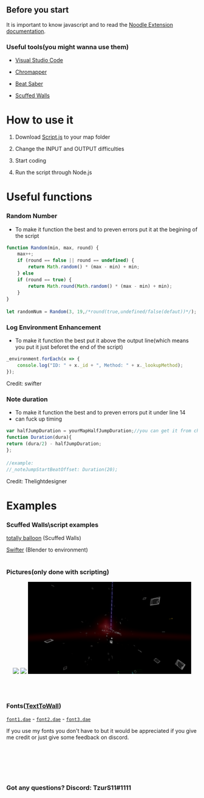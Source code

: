 ## Before you start
 It is important to know javascript and to read the [Noodle Extension documentation](https://github.com/Aeroluna/Heck/wiki).

### Useful tools(you might wanna use them)
- [Visual Studio Code](https://code.visualstudio.com/Download)

- [Chromapper](https://github.com/Caeden117/ChroMapper)

- [Beat Saber](https://beatsaber.com/)

- [Scuffed Walls](https://github.com/thelightdesigner/ScuffedWalls)


# How to use it
1. Download [Script.js](./Script.js) to your map folder

2. Change the INPUT and OUTPUT difficulties

3. Start coding

4. Run the script through Node.js




# Useful functions


### Random Number
- To make it function the best and to preven errors put it at the begining of the script
```js
function Random(min, max, round) {
    max++;
    if (round == false || round == undefined) {
        return Math.random() * (max - min) + min;
    } else
    if (round == true) {
        return Math.round(Math.random() * (max - min) + min);
    }
}

let randomNum = Random(3, 19,/*round(true,undefined/false(defaut))*/); //gives a random number between 3 to 19
```
### Log Environment Enhancement
- To make it function the best put it above the output line(which means you put it just beforet the end of the script)
```js
_environment.forEach(x => {
    console.log("ID: " + x._id + ", Method: " + x._lookupMethod);
});
```
Credit: swifter

### Note duration
- To make it function the best and to preven errors put it under line 14
- can fuck up timing
```js
var halfJumpDuration = yourMapHalfJumpDuration;//you can get it from chromapper. you might wanna put at the begining of your script 
function Duration(dura){
return (dura/2) - halfJumpDuration;
};

//example:
//_noteJumpStartBeatOffset: Duration(20);
```
Credit: Thelightdesigner

# Examples
### Scuffed Walls\script examples
[totally balloon](https://github.com/Infinit3/le-monke-maps) (Scuffed Walls)

[Swifter](https://github.com/Swifter1243/BlenderToEnvironment) (Blender to environment)
<br/><br/>
### Pictures(only done with scripting)
<p align="center">
  <img src="./Images/Example1.PNG" width="400">
  <img src="./Images/Example2.PNG" width="414">
  <img src="./Images/Example3.PNG" width="430">
</p>
<br/><br/>

### Fonts([TextToWall](https://github.com/thelightdesigner/ScuffedWalls/blob/main/TextToWall.md))
[`font1.dae`](https://github.com/TzurS11/NoodleScript/blob/main/Examples/Fonts/font1.dae) - [`font2.dae`](https://github.com/TzurS11/NoodleScript/blob/main/Examples/Fonts/font2.dae) - [`font3.dae`](https://github.com/TzurS11/NoodleScript/blob/main/Examples/Fonts/font3.dae)



If you use my fonts you don't have to but it would be appreciated if you give me credit or just give some feedback on discord.
<br/><br/>
#
<br/><br/>
<h3><strong>Got any questions? Discord: TzurS11#1111</strong></h3>

